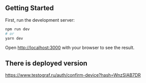 ## Getting Started

First, run the development server:

```bash
npm run dev
# or
yarn dev
```

Open [http://localhost:3000](http://localhost:3000) with your browser to see the result.

## There is deployed version

https://www.testograf.ru/auth/confirm-device?hash=WnzSIAB7DR
